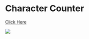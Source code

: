 <h1>Character Counter</h1>

<a href="https://sanketvyadav.github.io/charcounter/">Click Here </a>


<img src="https://imgur.com/yPMTZhd">
